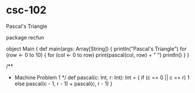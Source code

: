 csc-102
=======

Pascal's Triangle

package recfun
 

object Main {
   def main(args: Array[String]) {
      println("Pascal's Triangle")
      for (row <- 0 to 10) {
         for (col <- 0 to row)
            print(pascal(col, row) + " ")
         println()
    }
  }
 
  /**
   * Machine Problem 1
   */
   def pascal(c: Int, r: Int): Int = {
       if (c == 0 || c == r) 1
       else pascal(c - 1, r - 1) + pascal(c, r - 1)
  }
